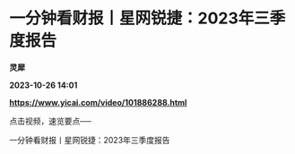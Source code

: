 # 一分钟看财报丨星网锐捷：2023年三季度报告
**灵犀**

**2023-10-26 14:01**

**https://www.yicai.com/video/101886288.html**

点击视频，速览要点──

一分钟看财报丨星网锐捷：2023年三季度报告